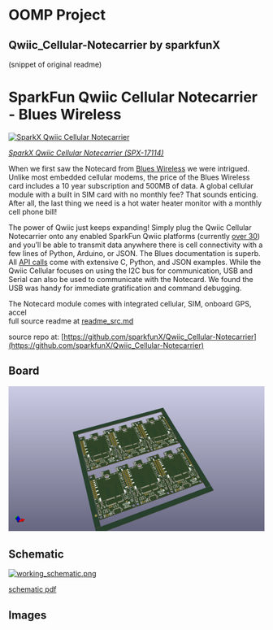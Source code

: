 # OOMP Project  
## Qwiic_Cellular-Notecarrier  by sparkfunX  
  
(snippet of original readme)  
  
SparkFun Qwiic Cellular Notecarrier - Blues Wireless  
========================================  
  
[![SparkX Qwiic Cellular Notecarrier](https://cdn.sparkfun.com//assets/parts/1/6/0/7/6/17114-Qwiic_Cellular-11.jpg)](https://www.sparkfun.com/products/17114)  
  
[*SparkX Qwiic Cellular Notecarrier (SPX-17114)*](https://www.sparkfun.com/products/17114)  
  
When we first saw the Notecard from [Blues Wireless](https://blues.io/) we were intrigued. Unlike most embedded cellular modems, the price of the Blues Wireless card includes a 10 year subscription and 500MB of data. A global cellular module with a built in SIM card with no monthly fee? That sounds enticing. After all, the last thing we need is a hot water heater monitor with a monthly cell phone bill!  
  
The power of Qwiic just keeps expanding! Simply plug the Qwiic Cellular Notecarrier onto any enabled SparkFun Qwiic platforms (currently [over 30](https://www.sparkfun.com/qwiic-products)) and you’ll be able to transmit data anywhere there is cell connectivity with a few lines of Python, Arduino, or JSON. The Blues documentation is superb. All [API calls](https://dev.blues.io/reference/notecard-api/) come with extensive C, Python, and JSON examples. While the Qwiic Cellular focuses on using the I2C bus for communication, USB and Serial can also be used to communicate with the Notecard. We found the USB was handy for immediate gratification and command debugging.  
  
The Notecard module comes with integrated cellular, SIM, onboard GPS, accel  
  full source readme at [readme_src.md](readme_src.md)  
  
source repo at: [https://github.com/sparkfunX/Qwiic_Cellular-Notecarrier](https://github.com/sparkfunX/Qwiic_Cellular-Notecarrier)  
## Board  
  
[![working_3d.png](working_3d_600.png)](working_3d.png)  
## Schematic  
  
[![working_schematic.png](working_schematic_600.png)](working_schematic.png)  
  
[schematic pdf](working_schematic.pdf)  
## Images  
